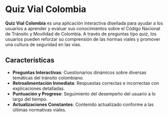# Quiz Vial Colombia

**Quiz Vial Colombia** es una aplicación interactiva diseñada para ayudar a los usuarios a aprender y evaluar sus conocimientos sobre el Código Nacional de Tránsito y Movilidad de Colombia. A través de preguntas tipo *quiz*, los usuarios pueden reforzar su comprensión de las normas viales y promover una cultura de seguridad en las vías.

## Características

- **Preguntas Interactivas**: Cuestionarios dinámicos sobre diversas temáticas del tránsito colombiano.
- **Retroalimentación Inmediata**: Respuestas correctas e incorrectas con explicaciones detalladas.
- **Puntuación y Progreso**: Seguimiento del desempeño del usuario a lo largo del tiempo.
- **Actualizaciones Constantes**: Contenido actualizado conforme a las últimas normativas viales.
 
 

